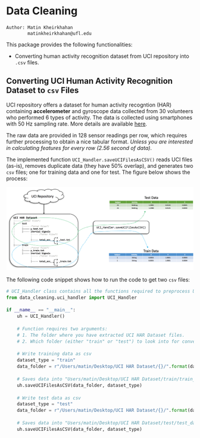 # Data Cleaning

```
Author: Matin Kheirkhahan
        matinkheirkhahan@ufl.edu
```

This package provides the following functionalities:

* Converting human activity recognition dataset from UCI repository into `.csv` files.



## Converting UCI Human Activity Recognition Dataset to `csv` Files

UCI repository offers a dataset for human activity recogntion (HAR) containing **accelerometer** and gyroscope data collected from 30 volunteers who performed 6 types of activity. The data is collected using smartphones with 50 Hz sampling rate. More details are available [here](https://archive.ics.uci.edu/ml/machine-learning-databases/00240/).

The raw data are provided in 128 sensor readings per row, which requires further processing to obtain a nice tabular format. _Unless you are interested in calculating features for every row (2.56 second of data)_.

The implemented function `UCI_Handler.saveUCIFilesAsCSV()` reads UCI files (as-is), removes duplicate data (they have 50% overlap), and generates two `csv` files; one for training data and one for test. The figure below shows the process:

![Convert UCI files to CSV](images/fig01_uci_to_csv.png)

The following code snippet shows how to run the code to get two `csv` files:

```python
# UCI_Handler class contains all the functions required to preprocess UCI files for analysis.
from data_cleaning.uci_handler import UCI_Handler

if __name__ == "__main__":
    uh = UCI_Handler()

    # Function requires two arguments:
    # 1. The folder where you have extracted UCI HAR Dataset files.
    # 2. Which folder (either "train" or "test") to look into for conversion.
    
    # Write training data as csv
    dataset_type = "train"
    data_folder = r"/Users/matin/Desktop/UCI HAR Dataset/{}/".format(dataset_type)

    # Saves data into "Users/matin/Desktop/UCI HAR Dataset/train/train_data.csv"
    uh.saveUCIFilesAsCSV(data_folder, dataset_type)

    # Write test data as csv
    dataset_type = "test"
    data_folder = r"/Users/matin/Desktop/UCI HAR Dataset/{}/".format(dataset_type)
    
    # Saves data into "Users/matin/Desktop/UCI HAR Dataset/test/test_data.csv"
    uh.saveUCIFilesAsCSV(data_folder, dataset_type)
```



